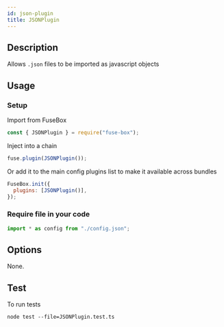 ```yaml
---
id: json-plugin
title: JSONPlugin
---
```


## Description

Allows `.json` files to be imported as javascript objects

## Usage

### Setup

Import from FuseBox

```js
const { JSONPlugin } = require("fuse-box");
```

Inject into a chain

```js
fuse.plugin(JSONPlugin());
```

Or add it to the main config plugins list to make it available across bundles

```js
FuseBox.init({
  plugins: [JSONPlugin()],
});
```

### Require file in your code

```js
import * as config from "./config.json";
```

## Options

None.

## Test

To run tests

```
node test --file=JSONPlugin.test.ts
```
